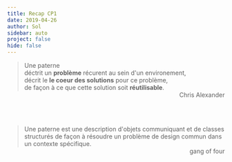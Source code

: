 ```yaml
---
title: Recap CP1
date: 2019-04-26
author: Sol
sidebar: auto
project: false
hide: false
---
```


> Une paterne <br>
> déctrit un **problème** récurent au sein d'un environement, <br> décrit le **le coeur des solutions** pour ce problème, <br> de façon à ce que cette solution soit **réutilisable**. <br>
> <span style="float: right">Chris Alexander</span>

<br> <br> <br>

> Une paterne est une description d'objets communiquant et de classes structurés de façon à résoudre un problème de design commun dans un contexte spécifique. <br>
> <span style="float: right">gang of four</span>


